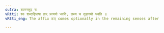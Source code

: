 ```yaml
---
sutra: श्वसस्तुट् च
vRtti: श्वः शब्दाद्विभाषा ठञ् प्रत्ययो भवति, तस्य च तुडागमो भवति ॥
vRtti_eng: The affix ठञ् comes optionally in the remaining senses after the word श्वस् and it takes the augment तुट् ॥

---
```

